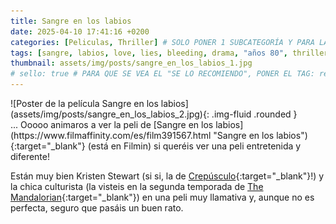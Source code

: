 ```yaml
---
title: Sangre en los labios
date: 2025-04-10 17:41:16 +0200
categories: [Peliculas, Thriller] # SOLO PONER 1 SUBCATEGORÍA Y PARA LAS SERIES PONER UN CARACTER INVISIBLE, COPIALO DE ENTRE LOS PARÉNTESIS (ㅤ), AL FINAL DE LA SUBCATEGORÍA, POR EJEMPLO [Series, "Thrillerㅤ"]
tags: [sangre, labios, love, lies, bleeding, drama, "años 80", thriller, culturismo, homosexualidad, película, "rose glass"]
thumbnail: assets/img/posts/sangre_en_los_labios_1.jpg
# sello: true # PARA QUE SE VEA EL "SE LO RECOMIENDO", PONER EL TAG: recomendada
---
```


<div class="row mb-4">
  <div class="col-md-5" markdown="1">
![Poster de la película Sangre en los labios](assets/img/posts/sangre_en_los_labios_2.jpg){: .img-fluid .rounded }
  </div>
  <div class="col-md-7" markdown="1">
... Ooooo animaros a ver la peli de [Sangre en los labios](https://www.filmaffinity.com/es/film391567.html "Sangre en los labios"){:target="_blank"} (está en Filmin) si queréis ver una peli entretenida y diferente!

Están muy bien Kristen Stewart (si si, la de [Crepúsculo](https://www.filmaffinity.com/es/film146914.html "Crepúsculo"){:target="_blank"}!) y la chica culturista (la visteis en la segunda temporada de [The Mandalorian](https://www.filmaffinity.com/es/film806435.html "The Mandalorian"){:target="_blank"}) en una peli muy llamativa y, aunque no es perfecta, seguro que pasáis un buen rato.
  </div>
</div>
